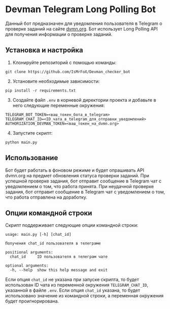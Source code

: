 # Devman Telegram Long Polling Bot

Данный бот предназначен для уведомления пользователя в Telegram о проверке заданий на сайте [dvmn.org](https://dvmn.org/). Бот использует Long Polling API для получения информации о проверке заданий.

## Установка и настройка

1. Клонируйте репозиторий с помощью команды:

```
git clone https://github.com/IsMrFoX/Devman_checker_bot
```

2. Установите необходимые зависимости:

```
pip install -r requirements.txt
```

3. Создайте файл `.env` в корневой директории проекта и добавьте в него следующие переменные окружения:

```
TELEGRAM_BOT_TOKEN=<ваш_токен_бота_в_telegram>
TELEGRAM_CHAT_ID=<ID_чата_в_telegram_для_отправки_уведомлений>
AUTHORIZATION_DEVMAN_TOKEN=<ваш_токен_на_dvmn.org>
```

4. Запустите скрипт:

```
python main.py
```

## Использование

Бот будет работать в фоновом режиме и будет опрашивать API dvmn.org на предмет обновления статуса проверки заданий. При успешной проверке задания, бот отправит сообщение в Telegram чат с уведомлением о том, что работа принята. При неудачной проверке задания, бот отправит сообщение в Telegram чат с уведомлением о том, что работа отправлена на доработку.

## Опции командной строки

Скрипт поддерживает следующие опции командной строки:

```
usage: main.py [-h] [chat_id]

Получения chat_id пользователя в телеграме

positional arguments:
  chat_id     ID пользователя в телеграм чате

optional arguments:
  -h, --help  show this help message and exit
```

Если опция `chat_id` не указана при запуске скрипта, то будет использован ID чата из переменной окружения `TELEGRAM_CHAT_ID`, указанной в файле `.env`. Если опция `chat_id` указана, то будет использовано значение из командной строки, а переменная окружения будет проигнорирована.
